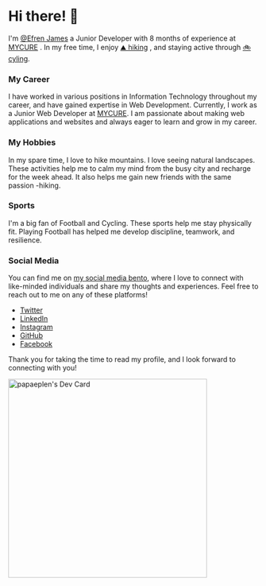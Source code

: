 # Hi there! 👋

I'm [@Efren James](https://www.facebook.com/papaeplen) a Junior Developer  with 8 months of experience at [MYCURE](https://www.mycure.md) . In my free time, I enjoy [⛰️ hiking](https://www.strava.com/athletes/47579461) , and staying active through [:bike: cyling](https://www.strava.com/athletes/47579461).

### My Career

I have worked in various positions in Information Technology throughout my career, and have gained expertise in Web Development. Currently, I work as a Junior Web Developer at [MYCURE](https://www.mycure.md). I am passionate about making web applications and websites and always eager to learn and grow in my career.

### My Hobbies

In my spare time, I love to hike mountains. I love seeing natural landscapes. These activities help me to calm my mind from the busy city and recharge for the week ahead. It also helps me gain new friends with the same passion -hiking.

### Sports

I'm a big fan of Football and Cycling. These sports help me stay physically fit. Playing Football has helped me develop discipline, teamwork, and resilience.

### Social Media

You can find me on [my social media bento](https://www.bento.me/papaeplen), where I love to connect with like-minded individuals and share my thoughts and experiences. Feel free to reach out to me on any of these platforms!
- [Twitter](https://twitter.com/papaeplen)
- [LinkedIn](https://www.linkedin.com/in/papaeplen)
- [Instagram](https://www.instagram.com/papaeplen/)
- [GitHub](https://github.com/papaeplen)
- [Facebook](https://www.facebook.com/papaeplen)


Thank you for taking the time to read my profile, and I look forward to connecting with you!


<a href="https://bento.me/papaeplen"><img src="https://github.com/papaeplen/papaeplen/blob/main/devcard.svg" width="400" alt="papaeplen's Dev Card"/></a>
<!---
papaeplen/papaeplen is a ✨ special ✨ repository because its `README.md` (this file) appears on your GitHub profile.
You can click the Preview link to take a look at your changes.
--->
